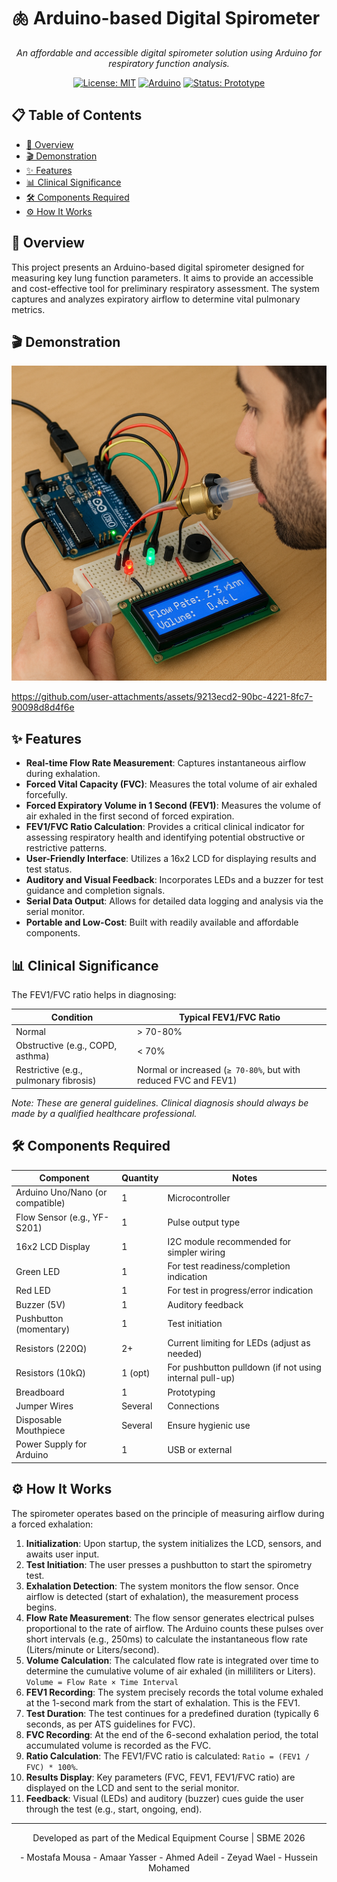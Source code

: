 # 🫁 Arduino-based Digital Spirometer
<div align="center">

*An affordable and accessible digital spirometer solution using Arduino for respiratory function analysis.*

[![License: MIT](https://img.shields.io/badge/License-MIT-blue.svg)](https://opensource.org/licenses/MIT)
[![Arduino](https://img.shields.io/badge/Arduino-00979D?style=flat&logo=Arduino&logoColor=white)](https://www.arduino.cc/)
[![Status: Prototype](https://img.shields.io/badge/Status-Prototype-orange)](https://github.com/MostafaMousaaa/Intelligent-Respiratory-Monitoring-Spirometery)

</div>

## 📋 Table of Contents

- [🌟 Overview](#-overview)
- [🎬 Demonstration](#-demonstration)
- [✨ Features](#-features)
- [📊 Clinical Significance](#-clinical-significance)
- [🛠️ Components Required](#-components-required)
- [⚙️ How It Works](#️-how-it-works)

## 🌟 Overview

This project presents an Arduino-based digital spirometer designed for measuring key lung function parameters. It aims to provide an accessible and cost-effective tool for preliminary respiratory assessment. The system captures and analyzes expiratory airflow to determine vital pulmonary metrics.

## 🎬 Demonstration

<div align="center">
  <p>
    <a href="https://github.com/user-attachments/assets/9213ecd2-90bc-4221-8fc7-90098d8d4f6e" target="_blank" rel="noopener noreferrer">
      <img src="https://github.com/MostafaMousaaa/Intelligent-Respiratory-Monitoring-Spirometery/blob/main/Img.png" alt="Demonstration Video Screenshot (Click to Watch)" width="600"/>
    </a>
  </p>

</div>

https://github.com/user-attachments/assets/9213ecd2-90bc-4221-8fc7-90098d8d4f6e


## ✨ Features

-   **Real-time Flow Rate Measurement**: Captures instantaneous airflow during exhalation.
-   **Forced Vital Capacity (FVC)**: Measures the total volume of air exhaled forcefully.
-   **Forced Expiratory Volume in 1 Second (FEV1)**: Measures the volume of air exhaled in the first second of forced expiration.
-   **FEV1/FVC Ratio Calculation**: Provides a critical clinical indicator for assessing respiratory health and identifying potential obstructive or restrictive patterns.
-   **User-Friendly Interface**: Utilizes a 16x2 LCD for displaying results and test status.
-   **Auditory and Visual Feedback**: Incorporates LEDs and a buzzer for test guidance and completion signals.
-   **Serial Data Output**: Allows for detailed data logging and analysis via the serial monitor.
-   **Portable and Low-Cost**: Built with readily available and affordable components.

## 📊 Clinical Significance

The FEV1/FVC ratio helps in diagnosing:

| Condition | Typical FEV1/FVC Ratio |
|-----------|------------------------|
| Normal | > 70-80% |
| Obstructive (e.g., COPD, asthma) | < 70% |
| Restrictive (e.g., pulmonary fibrosis) | Normal or increased (`≥ 70-80%`, but with reduced FVC and FEV1) |

*Note: These are general guidelines. Clinical diagnosis should always be made by a qualified healthcare professional.*

## 🛠️ Components Required

| Component                                  | Quantity | Notes                                                                 |
|--------------------------------------------|----------|-----------------------------------------------------------------------|
| Arduino Uno/Nano (or compatible)           | 1        | Microcontroller                                                       |
| Flow Sensor (e.g., YF-S201)                | 1        | Pulse output type                                                     |
| 16x2 LCD Display                           | 1        | I2C module recommended for simpler wiring                             |
| Green LED                                  | 1        | For test readiness/completion indication                              |
| Red LED                                    | 1        | For test in progress/error indication                                 |
| Buzzer (5V)                                | 1        | Auditory feedback                                                     |
| Pushbutton (momentary)                     | 1        | Test initiation                                                       |
| Resistors (220Ω)                           | 2+       | Current limiting for LEDs (adjust as needed)                          |
| Resistors (10kΩ)                           | 1 (opt)  | For pushbutton pulldown (if not using internal pull-up)             |
| Breadboard                                 | 1        | Prototyping                                                           |
| Jumper Wires                               | Several  | Connections                                                           |
| Disposable Mouthpiece                      | Several  | Ensure hygienic use                                                   |
| Power Supply for Arduino                   | 1        | USB or external                                                       |

## ⚙️ How It Works

The spirometer operates based on the principle of measuring airflow during a forced exhalation:

1.  **Initialization**: Upon startup, the system initializes the LCD, sensors, and awaits user input.
2.  **Test Initiation**: The user presses a pushbutton to start the spirometry test.
3.  **Exhalation Detection**: The system monitors the flow sensor. Once airflow is detected (start of exhalation), the measurement process begins.
4.  **Flow Rate Measurement**: The flow sensor generates electrical pulses proportional to the rate of airflow. The Arduino counts these pulses over short intervals (e.g., 250ms) to calculate the instantaneous flow rate (Liters/minute or Liters/second).
5.  **Volume Calculation**: The calculated flow rate is integrated over time to determine the cumulative volume of air exhaled (in milliliters or Liters).
    `Volume = Flow Rate × Time Interval`
6.  **FEV1 Recording**: The system precisely records the total volume exhaled at the 1-second mark from the start of exhalation. This is the FEV1.
7.  **Test Duration**: The test continues for a predefined duration (typically 6 seconds, as per ATS guidelines for FVC).
8.  **FVC Recording**: At the end of the 6-second exhalation period, the total accumulated volume is recorded as the FVC.
9.  **Ratio Calculation**: The FEV1/FVC ratio is calculated: `Ratio = (FEV1 / FVC) * 100%`.
10. **Results Display**: Key parameters (FVC, FEV1, FEV1/FVC ratio) are displayed on the LCD and sent to the serial monitor.
11. **Feedback**: Visual (LEDs) and auditory (buzzer) cues guide the user through the test (e.g., start, ongoing, end).

---

<div align="center">
  <p>Developed as part of the Medical Equipment Course | SBME 2026</p>
  <p>
-   Mostafa Mousa
-   Amaar Yasser
-   Ahmed Adeil
-   Zeyad Wael
-   Hussein Mohamed</p>
</div>
